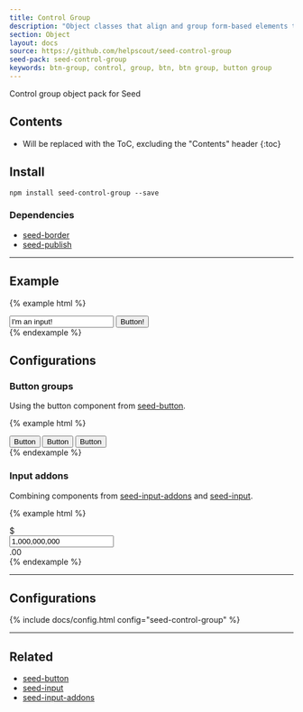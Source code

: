 ```yaml
---
title: Control Group
description: "Object classes that align and group form-based elements together."
section: Object
layout: docs
source: https://github.com/helpscout/seed-control-group
seed-pack: seed-control-group
keywords: btn-group, control, group, btn, btn group, button group
---
```


Control group object pack for Seed

## Contents

* Will be replaced with the ToC, excluding the "Contents" header
{:toc}

## Install

```
npm install seed-control-group --save
```



### Dependencies

* [seed-border](/seed/packs/seed-border)
* [seed-publish](/seed/packs/seed-publish)



---



## Example

{% example html %}
<div class="o-control-group" role="group">
  <input class="c-input o-control-group__block" value="I'm an input!" />
  <button class="c-button">Button!</button>
</div>
{% endexample %}


## Configurations


### Button groups

Using the button component from [seed-button](/seed/packs/seed-button).

{% example html %}
<div class="o-control-group" role="group">
  <button class="c-button">Button</button>
  <button class="c-button">Button</button>
  <button class="c-button">Button</button>
</div>
{% endexample %}


### Input addons

Combining components from [seed-input-addons](/seed/packs/seed-input-addons) and [seed-input](/seed/packs/seed-input).

{% example html %}
<div class="o-control-group" role="group">
  <div class="c-input-addon">$</div>
  <input class="c-input o-control-group__block" value="1,000,000,000">
  <div class="c-input-addon">.00</div>
</div>
{% endexample %}



---



## Configurations

{% include docs/config.html config="seed-control-group" %}



----



## Related

* [seed-button](/seed/packs/seed-button)
* [seed-input](/seed/packs/seed-input)
* [seed-input-addons](/seed/packs/seed-input-addons)
